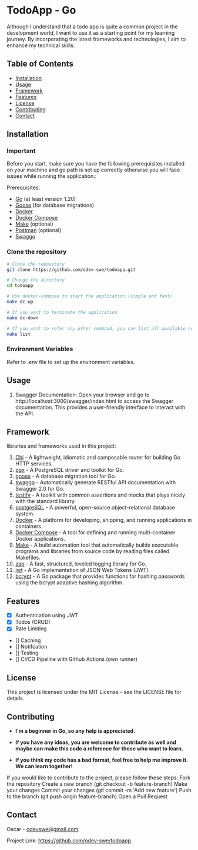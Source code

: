 # TodoApp - Go

Although I understand that a todo app is quite a common project in the development world, I want to use it as a starting point for my learning journey. By incorporating the latest frameworks and technologies, I aim to enhance my technical skills.

## Table of Contents

- [Installation](#installation)
- [Usage](#usage)
- [Framework](#framework)
- [Features](#features)
- [License](#license)
- [Contributing](#contributing)
- [Contact](#contact)

## Installation

<!-- Important -->

### Important

Before you start, make sure you have the following prerequisites installed on your machine and go path is set up correctly otherwise you will face issues while running the application.:

Prerequisites:

- [Go](https://golang.org/dl/) (at least version 1.20)
- [Goose](https://github.com/pressly/goose) (for database migrations)
- [Docker](https://www.docker.com/get-started)
- [Docker Compose](https://docs.docker.com/compose/install/)
- [Make](https://www.gnu.org/software/make/) (optional)
- [Postman](https://www.postman.com/downloads/) (optional)
- [Swaggo](https://github.com/swaggo/swag)

### Clone the repository

```bash
# Clone the repository
git clone https://github.com/odev-swe/todoapp.git

# Change the directory
cd todoapp

# Use docker-compose to start the application (simple and fast)
make dc-up

# If you want to terminate the application
make dc-down

# If you want to refer any other command, you can list all available commands or refer to the Makefile
make list
```

### Environment Variables

Refer to .env file to set up the environment variables.

## Usage

1. Swagger Documentation:
   Open your browser and go to http://localhost:3000/swagger/index.html to access the Swagger documentation. This provides a user-friendly interface to interact with the API.

## Framework

libraries and frameworks used in this project:

1. [Chi]() - A lightweight, idiomatic and composable router for building Go HTTP services.
2. [pgx]() - A PostgreSQL driver and toolkit for Go.
3. [goose]() - A database migration tool for Go.
4. [swaggo]() - Automatically generate RESTful API documentation with Swagger 2.0 for Go.
5. [testify]() - A toolkit with common assertions and mocks that plays nicely with the standard library.
6. [postgreSQL]() - A powerful, open-source object-relational database system.
7. [Docker]() - A platform for developing, shipping, and running applications in containers.
8. [Docker Compose]() - A tool for defining and running multi-container Docker applications.
9. [Make]() - A build automation tool that automatically builds executable programs and libraries from source code by reading files called Makefiles.
10. [zap]() - A fast, structured, leveled logging library for Go.
11. [jwt]() - A Go implementation of JSON Web Tokens (JWT).
12. [bcrypt]() - A Go package that provides functions for hashing passwords using the bcrypt adaptive hashing algorithm.

## Features

- [x] Authentication using JWT
- [x] Todos (CRUD)
- [x] Rate Limiting
- [] Caching
- [] Notifcation
- [] Testing
- [] CI/CD Pipeline with Github Actions (own runner)

## License

This project is licensed under the MIT License - see the LICENSE file for details.

## Contributing

- **I'm a beginner in Go, so any help is appreciated.**

- **If you have any ideas, you are welcome to contribute as well and maybe can make this code a reference for those who want to learn.**

- **If you think my code has a bad format, feel free to help me improve it. We can learn together!**

If you would like to contribute to the project, please follow these steps:
Fork the repository
Create a new branch (git checkout -b feature-branch)
Make your changes
Commit your changes (git commit -m 'Add new feature')
Push to the branch (git push origin feature-branch)
Open a Pull Request

## Contact

Oscar - odevswe@gmail.com

Project Link: https://github.com/odev-swe/todoapp
